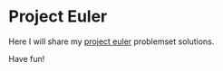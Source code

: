 # Project Euler

Here I will share my [project euler](projecteuler.net) problemset solutions.

Have fun!
